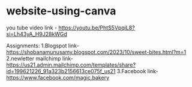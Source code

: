 # website-using-canva
you tube video link - https://youtu.be/PhtS5VpqiL8?si=Lh43yA_H9J28kWGd

Assignments:
1.Blogspot link- https://shobanamunusamy.blogspot.com/2023/10/sweet-bites.html?m=1
2.newletter mailchimp link-  https://us21.admin.mailchimp.com/templates/share?id=199621226_91a323b2156613ce075f_us21
3.Facebook link- https://www.facebook.com/magic.bakery
